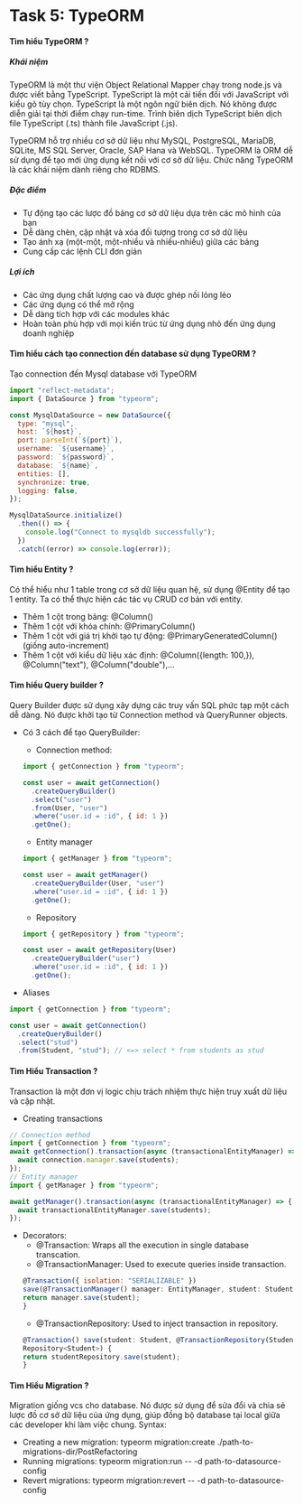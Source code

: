 # Task 5: TypeORM

#### Tìm hiểu TypeORM ?

##### Khái niệm

TypeORM là một thư viện Object Relational Mapper chạy trong node.js và được viết bằng TypeScript. TypeScript là một cải tiến đối với JavaScript với kiểu gõ tùy chọn. TypeScript là một ngôn ngữ biên dịch. Nó không được diễn giải tại thời điểm chạy run-time. Trình biên dịch TypeScript biên dịch file TypeScript (.ts) thành file JavaScript (.js).

TypeORM hỗ trợ nhiều cơ sở dữ liệu như MySQL, PostgreSQL, MariaDB, SQLite, MS SQL Server, Oracle, SAP Hana và WebSQL. TypeORM là ORM dễ sử dụng để tạo mới ứng dụng kết nối với cơ sở dữ liệu. Chức năng TypeORM là các khái niệm dành riêng cho RDBMS.

##### Đặc điểm

- Tự động tạo các lược đồ bảng cơ sở dữ liệu dựa trên các mô hình của bạn
- Dễ dàng chèn, cập nhật và xóa đối tượng trong cơ sở dữ liệu
- Tạo ánh xạ (một-một, một-nhiều và nhiều-nhiều) giữa các bảng
- Cung cấp các lệnh CLI đơn giản

##### Lợi ích

- Các ứng dụng chất lượng cao và được ghép nối lỏng lẻo
- Các ứng dụng có thể mở rộng
- Dễ dàng tích hợp với các modules khác
- Hoàn toàn phù hợp với mọi kiến trúc từ ứng dụng nhỏ đến ứng dụng doanh nghiệp

#### Tìm hiểu cách tạo connection đến database sử dụng TypeORM ?

Tạo connection đến Mysql database với TypeORM

```js
import "reflect-metadata";
import { DataSource } from "typeorm";

const MysqlDataSource = new DataSource({
  type: "mysql",
  host: `${host}`,
  port: parseInt(`${port}`),
  username: `${username}`,
  password: `${password}`,
  database: `${name}`,
  entities: [],
  synchronize: true,
  logging: false,
});

MysqlDataSource.initialize()
  .then(() => {
    console.log("Connect to mysqldb successfully");
  })
  .catch((error) => console.log(error));
```

#### Tìm hiểu Entity ?

Có thể hiểu như 1 table trong cơ sở dữ liệu quan hệ, sử dụng @Entity để tạo 1 entity. Ta có thể thực hiện các tác vụ CRUD cơ bản với entity.

- Thêm 1 cột trong bảng: @Column()
- Thêm 1 cột với khóa chính: @PrimaryColumn()
- Thêm 1 cột với giá trị khởi tạo tự động: @PrimaryGeneratedColumn() (giống auto-increment)
- Thêm 1 cột với kiểu dữ liệu xác định: @Column({length: 100,}), @Column("text"), @Column("double"),...

#### Tìm hiểu Query builder ?

Query Builder được sử dụng xây dựng các truy vấn SQL phức tạp một cách dễ dàng. Nó được khởi tạo từ Connection method và QueryRunner objects.

- Có 3 cách để tạo QueryBuilder:

  - Connection method:

  ```js
  import { getConnection } from "typeorm";

  const user = await getConnection()
    .createQueryBuilder()
    .select("user")
    .from(User, "user")
    .where("user.id = :id", { id: 1 })
    .getOne();
  ```

  - Entity manager

  ```js
  import { getManager } from "typeorm";

  const user = await getManager()
    .createQueryBuilder(User, "user")
    .where("user.id = :id", { id: 1 })
    .getOne();
  ```

  - Repository

  ```js
  import { getRepository } from "typeorm";

  const user = await getRepository(User)
    .createQueryBuilder("user")
    .where("user.id = :id", { id: 1 })
    .getOne();
  ```

- Aliases

```js
import { getConnection } from "typeorm";

const user = await getConnection()
  .createQueryBuilder()
  .select("stud")
  .from(Student, "stud"); // <=> select * from students as stud
```

#### Tìm Hiểu Transaction ?

Transaction là một đơn vị logic chịu trách nhiệm thực hiện truy xuất dữ liệu và cập nhật.

- Creating transactions

```js
// Connection method
import { getConnection } from "typeorm";
await getConnection().transaction(async (transactionalEntityManager) => {
  await connection.manager.save(students);
});
// Entity manager
import { getManager } from "typeorm";

await getManager().transaction(async (transactionalEntityManager) => {
  await transactionalEntityManager.save(students);
});
```

- Decorators:
  - @Transaction: Wraps all the execution in single database transcation.
  - @TransactionManager: Used to execute queries inside transaction.
  ```js
  @Transaction({ isolation: "SERIALIZABLE" })
  save(@TransactionManager() manager: EntityManager, student: Student) {
  return manager.save(student);
  }
  ```
  - @TransactionRepository: Used to inject transaction in repository.
  ```js
  @Transaction() save(student: Student, @TransactionRepository(Student) studentRepository:
  Repository<Student>) {
  return studentRepository.save(student);
  }
  ```

#### Tìm Hiểu Migration ?

Migration giống vcs cho database. Nó được sử dụng để sửa đổi và chia sẻ lược đồ cơ sở dữ liệu của ứng dụng, giúp đồng bộ database tại local giữa các developer khi làm việc chung.
Syntax:

- Creating a new migration: typeorm migration:create ./path-to-migrations-dir/PostRefactoring
- Running migrations: typeorm migration:run -- -d path-to-datasource-config
- Revert migrations: typeorm migration:revert -- -d path-to-datasource-config
